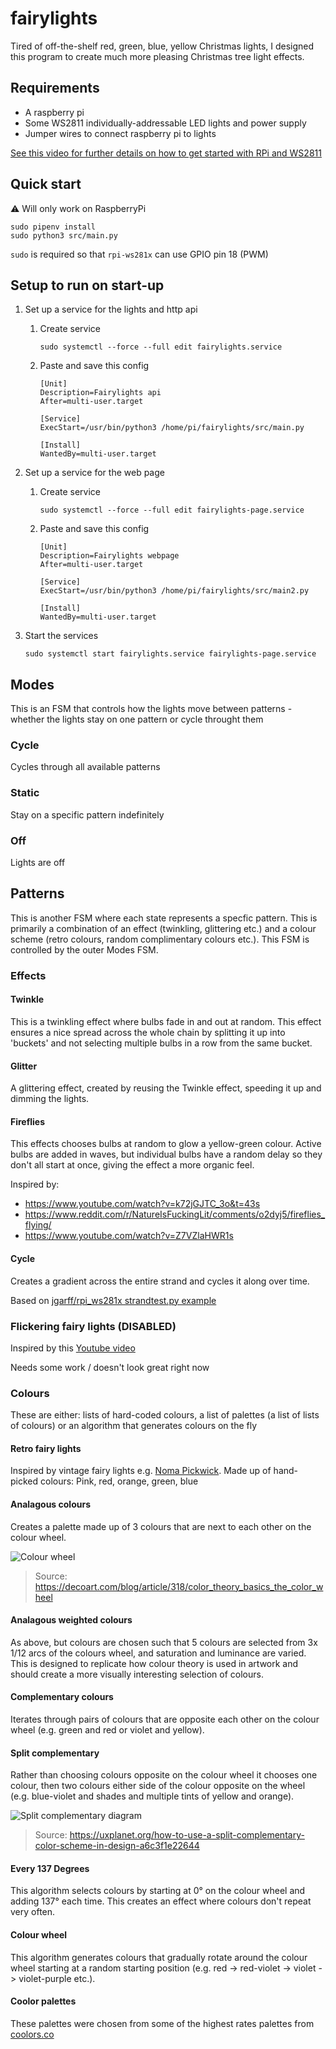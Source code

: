 # fairylights

Tired of off-the-shelf red, green, blue, yellow Christmas lights, I designed this program to create much more pleasing Christmas tree light effects.

## Requirements
- A raspberry pi
- Some WS2811 individually-addressable LED lights and power supply
- Jumper wires to connect raspberry pi to lights

[See this video for further details on how to get started with RPi and WS2811](https://www.youtube.com/watch?v=KJupt2LIjp4&t=87s)

## Quick start

⚠️ Will only work on RaspberryPi

    sudo pipenv install
    sudo python3 src/main.py

`sudo` is required so that `rpi-ws281x` can use GPIO pin 18 (PWM)

## Setup to run on start-up

1. Set up a service for the lights and http api

    1. Create service

        ```
        sudo systemctl --force --full edit fairylights.service
        ```

    2. Paste and save this config

        ```
        [Unit]
        Description=Fairylights api
        After=multi-user.target

        [Service]
        ExecStart=/usr/bin/python3 /home/pi/fairylights/src/main.py

        [Install]
        WantedBy=multi-user.target
        ```

2. Set up a service for the web page

    1. Create service

        ```
        sudo systemctl --force --full edit fairylights-page.service
        ```

    2. Paste and save this config

        ```
        [Unit]
        Description=Fairylights webpage
        After=multi-user.target

        [Service]
        ExecStart=/usr/bin/python3 /home/pi/fairylights/src/main2.py

        [Install]
        WantedBy=multi-user.target
        ```

3. Start the services

    ```
    sudo systemctl start fairylights.service fairylights-page.service
    ```

## Modes

This is an FSM that controls how the lights move between patterns - whether the lights stay on one pattern or cycle throught them

### Cycle

Cycles through all available patterns

### Static

Stay on a specific pattern indefinitely

### Off

Lights are off

## Patterns

This is another FSM where each state represents a specfic pattern. This is primarily a combination of an effect (twinkling, glittering etc.) and a colour scheme (retro colours, random complimentary colours etc.). This FSM is controlled by the outer Modes FSM.

### Effects

#### Twinkle

This is a twinkling effect where bulbs fade in and out at random. This effect ensures a nice spread across the whole chain by splitting it up into 'buckets' and not selecting multiple bulbs in a row from the same bucket.

#### Glitter

A glittering effect, created by reusing the Twinkle effect, speeding it up and dimming the lights.

#### Fireflies

This effects chooses bulbs at random to glow a yellow-green colour. Active bulbs are added in waves, but individual bulbs have a random delay so they don't all start at once, giving the effect a more organic feel.

Inspired by:
- https://www.youtube.com/watch?v=k72jGJTC_3o&t=43s
- https://www.reddit.com/r/NatureIsFuckingLit/comments/o2dyj5/fireflies_flying/
- https://www.youtube.com/watch?v=Z7VZlaHWR1s

#### Cycle

Creates a gradient across the entire strand and cycles it along over time.

Based on [jgarff/rpi_ws281x strandtest.py example](https://github.com/jgarff/rpi_ws281x/blob/master/python/examples/strandtest.py)

### Flickering fairy lights (DISABLED)

Inspired by this [Youtube video](https://www.youtube.com/watch?v=zeOw5MZWq24)

Needs some work / doesn't look great right now

### Colours

These are either: lists of hard-coded colours, a list of palettes (a list of lists of colours) or an algorithm that generates colours on the fly

#### Retro fairy lights

Inspired by vintage fairy lights e.g. [Noma Pickwick](https://www.youtube.com/watch?v=2HGbVXWyC3M&t=508s). Made up of hand-picked colours: Pink, red, orange, green, blue

#### Analagous colours

Creates a palette made up of 3 colours that are next to each other on the colour wheel.

![Colour wheel](https://decoart.com/blog/uploads/Color-Theory-Graphics-WHEEL34.jpg)

> Source: https://decoart.com/blog/article/318/color_theory_basics_the_color_wheel

#### Analagous weighted colours

As above, but colours are chosen such that 5 colours are selected from 3x 1/12 arcs of the colours wheel, and saturation and luminance are varied. This is designed to replicate how colour theory is used in artwork and should create a more visually interesting selection of colours.

#### Complementary colours

Iterates through pairs of colours that are opposite each other on the colour wheel (e.g. green and red or violet and yellow).

#### Split complementary

Rather than choosing colours opposite on the colour wheel it chooses one colour, then two colours either side of the colour opposite on the wheel (e.g. blue-violet and shades and multiple tints of yellow and orange).

![Split complementary diagram](https://miro.medium.com/max/700/1*4UyxScR0JVPeG_4qaAf5kQ.jpeg)

> Source: https://uxplanet.org/how-to-use-a-split-complementary-color-scheme-in-design-a6c3f1e22644

#### Every 137 Degrees

This algorithm selects colours by starting at 0° on the colour wheel and adding 137° each time. This creates an effect where colours don't repeat very often.

#### Colour wheel

This algorithm generates colours that gradually rotate around the colour wheel starting at a random starting position (e.g. red -> red-violet -> violet -> violet-purple etc.).

#### Coolor palettes

These palettes were chosen from some of the highest rates palettes from [coolors.co](https://coolors.co/palettes/trending)

